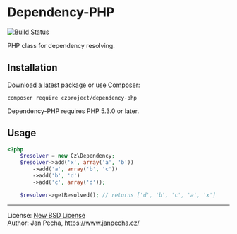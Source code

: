 Dependency-PHP
==============

[![Build Status](https://travis-ci.org/czproject/dependency-php.svg?branch=master)](https://travis-ci.org/czproject/dependency-php)

PHP class for dependency resolving.


Installation
------------

[Download a latest package](https://github.com/czproject/dependency-php/releases) or use [Composer](http://getcomposer.org/):

```
composer require czproject/dependency-php
```

Dependency-PHP requires PHP 5.3.0 or later.


Usage
-----

``` php
<?php
	$resolver = new Cz\Dependency;
	$resolver->add('x', array('a', 'b'))
		->add('a', array('b', 'c'))
		->add('b', 'd')
		->add('c', array('d'));

	$resolver->getResolved(); // returns ['d', 'b', 'c', 'a', 'x']
```

------------------------------

License: [New BSD License](license.md)
<br>Author: Jan Pecha, https://www.janpecha.cz/

